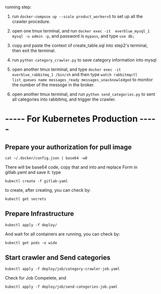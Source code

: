 running step:

1. run `docker-compose up --scale product_worker=5` to set up all the crawler procedure.

2. open one tmux terminal, and run `docker exec -it  everblue_mysql_1 mysql -u admin -p`, and password is `mypass`, and type `use db;`

3. copy and paste the context of create_table.sql into step2's terminal, then exit the terminal.

4. run `python category_crawler.py` to save category information into mysql

5. open another tmux terminal, and type `docker exec -it  everblue_rabbitmq_1 /bin/sh` and then type `watch rabbitmqctl list_queues name messages_ready messages_unacknowledged` to monitor the number of the messsge in the broker.

6. open another tmux terminal, and run `python send_categories.py` to sent all categories into rabbitmq, and trigger the crawler.

# ----- For Kubernetes Production -----

## Prepare your authorization for pull image

```
cat ~/.docker/config.json | base64 -w0
```

There will be base64 code, copy that and into and replace Form <your-bas364-code> in gitlab.yaml and save it. type

```
kubectl create -f gitlab-yaml
```

to create, after creating, you can check by:

```
kubectl get secrets
```

## Prepare Infrastructure

```
kubectl apply -f deploy/
```

And wait for all containers are running, you can check by:

```
kubectl get pods -o wide
```

## Start crawler and Send categories

```
kubectl apply -f deploy/job/category-crawler-job.yaml
```

Check for Job Compelete, and

```
kubectl apply -f deploy/job/send-categories-job.yaml
```
